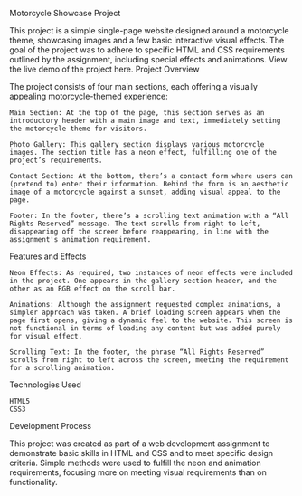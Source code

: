 Motorcycle Showcase Project

This project is a simple single-page website designed around a motorcycle theme, showcasing images and a few basic interactive visual effects. The goal of the project was to adhere to specific HTML and CSS requirements outlined by the assignment, including special effects and animations.
View the live demo of the project here.
Project Overview

The project consists of four main sections, each offering a visually appealing motorcycle-themed experience:

    Main Section: At the top of the page, this section serves as an introductory header with a main image and text, immediately setting the motorcycle theme for visitors.

    Photo Gallery: This gallery section displays various motorcycle images. The section title has a neon effect, fulfilling one of the project’s requirements.

    Contact Section: At the bottom, there’s a contact form where users can (pretend to) enter their information. Behind the form is an aesthetic image of a motorcycle against a sunset, adding visual appeal to the page.

    Footer: In the footer, there’s a scrolling text animation with a “All Rights Reserved” message. The text scrolls from right to left, disappearing off the screen before reappearing, in line with the assignment's animation requirement.

Features and Effects

    Neon Effects: As required, two instances of neon effects were included in the project. One appears in the gallery section header, and the other as an RGB effect on the scroll bar.

    Animations: Although the assignment requested complex animations, a simpler approach was taken. A brief loading screen appears when the page first opens, giving a dynamic feel to the website. This screen is not functional in terms of loading any content but was added purely for visual effect.

    Scrolling Text: In the footer, the phrase “All Rights Reserved” scrolls from right to left across the screen, meeting the requirement for a scrolling animation.

Technologies Used

    HTML5
    CSS3

Development Process

This project was created as part of a web development assignment to demonstrate basic skills in HTML and CSS and to meet specific design criteria. Simple methods were used to fulfill the neon and animation requirements, focusing more on meeting visual requirements than on functionality.

